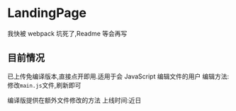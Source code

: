 # LandingPage

我快被 webpack 坑死了,Readme 等会再写

## 目前情况
已上传免编译版本,直接点开即用.适用于会 JavaScript 编辑文件的用户
编辑方法:修改`main.js`文件,刷新即可

编译版提供在额外文件修改的方法
上线时间:近日
